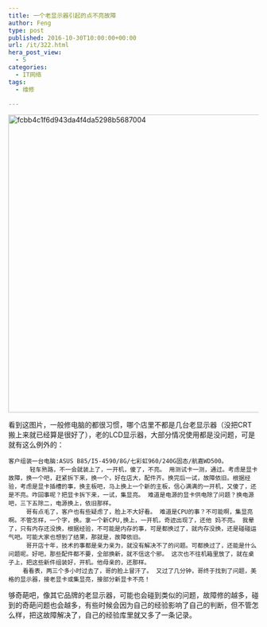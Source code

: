 ```yaml
---
title: 一个老显示器引起的点不亮故障
author: Feng
type: post
published: 2016-10-30T10:00:00+00:00
url: /it/322.html
hera_post_view:
  - 5
categories:
  - IT网络
tags:
  - 维修

---
```

<img loading="lazy" decoding="async" class="aligncenter size-full wp-image-2305" src="https://cdn.uu126.cn/wp-content/uploads/2016/10/fcbb4c1f6d943da4f4da5298b5687004.jpg" alt="fcbb4c1f6d943da4f4da5298b5687004" width="800" height="600" />

看到这图片，一般修电脑的都很习惯，哪个店里不都是几台老显示器（没把CRT搬上来就已经算是很好了），老的LCD显示器，大部分情况使用都是没问题，可是就有这么例外的：

<pre class="pure-highlightjs"><code class="null">客户组装一台电脑:ASUS B85/I5-4590/8G/七彩虹960/240G固态/航嘉WD500。<!--more-->
      轻车熟路，不一会就装上了，一开机，傻了，不亮。 用测试卡一测，通过。考虑是显卡故障，换一个吧，赶紧拆下来，换一个，好在店大，配件齐。换完后一试，故障依旧。根据经验，考虑是显卡插槽的事，换主板吧，马上换上一个新的主板，信心满满的一开机，又傻了，还是不亮。咋回事呢？把显卡拆下来，一试，集显亮。 难道是电源的显卡供电除了问题？换电源吧，三下五除二，电源换上，依旧那样。
     哥有点毛了，客户也有些疑虑了，脸上不大好看。 难道是CPU的事？不可能啊，集显亮啊。不管怎样，一个字，换。拿一个新CPU,换上，一开机，奇迹出现了，还他 妈不亮。 我晕了，只有内存还没换，根据经验，不可能是内存的事，可是都换过了，就内存没换，还是碰碰运气吧。可能大家也想到了结果，那就是，故障依旧。
     哥开店十年，技术的事都是亲力亲为，就没有解决不了的问题。可都换过了，还能是什么问题呢。好吧，那些配件都不要，全部换新，就不信这个邪。 这次也不往机箱里放了，就在桌子上，把这些新件组装好，开机。他母亲的，还那样。
    看看表，两三个多小时过去了，哥的脸上冒汗了。 又过了几分钟，哥终于找到了问题，美格的显示器，接老显卡或集显亮，接部分新显卡不亮！</code></pre>

够奇葩吧，像其它品牌的老显示器，可能也会碰到类似的问题，故障修的越多，碰到的奇葩问题也会越多，有些时候会因为自己的经验影响了自己的判断，但不管怎么样，把这故障解决了，自己的经验库里就又多了一条记录。